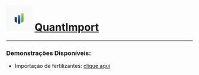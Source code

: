 # <img src="logo3.png" alt="Logo QuantImport" width="70"> [QuantImport](https://quantimportbrazil.github.io/Sobre/)

---

### Demonstrações Disponíveis:
* Importação de fertilizantes: [clique aqui](https://quantimportbrazil.github.io/Fertilizantes/)
